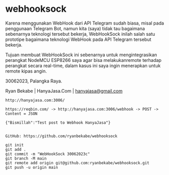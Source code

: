 # webhooksock

Karena menggunakan WebHook dari API Telegram sudah biasa,
misal pada penggunaan Telegram Bot,
namun kita (saya) tidak tau bagaimana sebenarnya teknologi tersebut bekerja,
WebHookSock inilah salah satu prototipe bagaimana teknologi WebHook pada API Telegram tersebut bekerja.

Tujuan membuat WebHookSock ini sebenarnya untuk mengintegrasikan perangkat NodeMCU ESP8266 saya agar bisa melakukanremote terhadap perangkat secara real-time, dalam kasus ini saya ingin menerapkan untuk remote kipas angin.

30062023, Palangka Raya.

Ryan Bekabe | HanyaJasa.Com | hanyajasa@gmail.com



```
http://hanyajasa.com:3006/

https://reqbin.com/ -> http://hanyajasa.com:3006/webhook -> POST -> Content = JSON

{"Bismillah":"Test post to Webhook HanyaJasa"}


GitHub: https://github.com/ryanbekabe/webhooksock

git init
git add .
git commit -m "WebHookSock 30062023c"
git branch -M main
git remote add origin git@github.com:ryanbekabe/webhooksock.git
git push -u origin main
```

